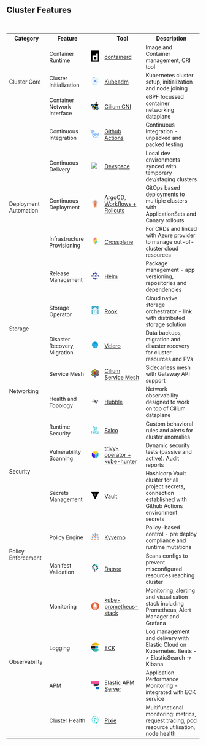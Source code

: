 ## Cluster Features
<br> 
<table>
    <tr>
        <th>Category</th>
        <th>Feature</th>
        <th></th>
        <th>Tool</th>
        <th>Description</th>
    </tr>
    <tr>
        <td rowspan="3">Cluster Core</td>
        <td>Container Runtime</td>
        <td><img width="96" src="images/logos/containerd.png"></td>
        <td><a href="https://containerd.io/">containerd</a></td>
        <td>Image and Container management, CRI tool</td>
    </tr>
    <tr>
        <td>Cluster Initialization</td>
        <td><img width="96" src="images/logos/kubeadm.png"></td>
        <td><a href="https://kubernetes.io/docs/reference/setup-tools/kubeadm/">Kubeadm</a></td>
        <td>Kubernetes cluster setup, initialization and node joining</td>
    </tr>
    <tr>
        <td>Container Network Interface</td>
        <td><img width="96" src="images/logos/ebpf.png"></td>
        <td><a href="https://cilium.io/use-cases/cni/">Cilium CNI</a></td>
        <td>eBPF focussed container networking dataplane</td>
    </tr>
    <tr>
        <td rowspan="5">Deployment Automation</td>
        <td>Continuous Integration</td>
        <td><img width="96" src="images/logos/githubactions.png"></td>
        <td><a href=https://github.com/features/actions>Github Actions</a></td>
        <td>Continuous Integration - unpacked and packed testing</td>
    </tr>
    <tr>
        <td>Continuous Delivery</td>
        <td><img width="96" src="images/logos/devspace.avif"></td>
        <td><a href="https://www.devspace.sh/">Devspace</a></td>
        <td>Local dev environments synced with temporary dev/staging clusters</td>
    </tr>
    <tr>
        <td>Continuous Deployment</td>
        <td><img width="96" src="images/logos/argo.svg"></td>
        <td><a href="https://argoproj.github.io/cd">ArgoCD, Workflows + Rollouts</a></td>
        <td>GitOps based deployments to multiple clusters with ApplicationSets and Canary rollouts</td>
    </tr>
    <tr>
        <td>Infrastructure Provisioning</td>
        <td><img width="96" src="images/logos/crossplane.png"></td>
        <td><a href="https://www.crossplane.io/">Crossplane</a></td>
        <td>For CRDs and linked with Azure provider to manage out-of-cluster cloud resources</td>
    </tr>
    <tr>
        <td>Release Management</td>
        <td><img width="96" src="images/logos/helm.png"></td>
        <td><a href="https://helm.sh/">Helm</a></td>
        <td>Package management - app versioning, repositories and dependencies</td>
    </tr>
    <tr>
        <td rowspan="2">Storage</td>
        <td>Storage Operator</td>
        <td><img width="96" src="images/logos/rook.png"></td>
        <td><a href="https://rook.io/">Rook</a></td>
        <td>Cloud native storage orchestrator - link with distributed storage solution</td>
    </tr>
    <tr>
        <td>Disaster Recovery, Migration</td>
        <td><img width="96" src="images/logos/velero.png"></td>
        <td><a href="https://velero.io/">Velero</a></td>
        <td>Data backups, migration and disaster recovery for cluster resources and PVs</td>
    </tr>
    <tr>
        <td rowspan="2">Networking</td>
        <td>Service Mesh</td>
        <td><img width="96" src="images/logos/cilium.png"></td>
        <td><a href="https://cilium.io/use-cases/service-mesh/">Cilium Service Mesh</a></td>
        <td>Sidecarless mesh with Gateway API support</td>
    </tr>
    <tr>
        <td>Health and Topology</td>
        <td><img width="124" src="images/logos/hubble.png"></td>
        <td><a href="https://github.com/cilium/hubble">Hubble</a></td>
        <td>Network observability designed to work on top of Cilium dataplane</td>
    </tr>
    <tr>
        <td rowspan="3">Security</td>
        <td>Runtime Security</td>
        <td><img width="96" src="images/logos/falco.png"></td>
        <td><a href="https://falco.org/">Falco</a></td>
        <td>Custom behavioral rules and alerts for cluster anomalies</td>
    </tr>
    <tr>
        <td>Vulnerability Scanning</td>
        <td><img width="96" src="images/logos/trivy.png"></td>
        <td><a href="https://github.com/aquasecurity/trivy-operator">trivy-operator + kube-hunter</a></td>
        <td>Dynamic security tests (passive and active). Audit reports </td>
    </tr>
    <tr>
        <td>Secrets Management</td>
        <td><img width="96" src="images/logos/vault.png"></td>
        <td><a href="https://www.vaultproject.io/">Vault</a></td>
        <td>Hashicorp Vault cluster for all project secrets, connection established with Github Actions environment secrets</td>
    </tr>
    <tr>
        <td rowspan="2">Policy Enforcement</td>
        <td>Policy Engine</td>
        <td><img width="96" src="images/logos/kyverno.png"></td>
        <td><a href="https://kyverno.io">Kyverno</a></td>
        <td>Policy-based control - pre deploy compliance and runtime mutations</td>
    </tr>
    <tr>
        <td>Manifest Validation</td>
        <td><img width="96" src="images/logos/datree.png"></td>
        <td><a href="https://www.datree.io/">Datree</a></td>
        <td>Scans configs to prevent misconfigured resources reaching cluster</td>
    </tr>
    <tr>
        <td rowspan="4">Observability</td>
        <td>Monitoring</td>
        <td><img width="96" src="images/logos/prom.png"></td>
        <td><a href="https://artifacthub.io/packages/helm/prometheus-community/kube-prometheus-stack">kube-prometheus-stack</a></td>
        <td>Monitoring, alerting and visualisation stack including Prometheus, Alert Manager and Grafana</td>
    </tr>
    <tr>
        <td>Logging</td>
        <td><img width="96" src="images/logos/eck.png"></td>
        <td><a href="https://www.elastic.co/guide/en/cloud-on-k8s/2.8/k8s-quickstart.html">ECK</a></td>
        <td>Log management and delivery with Elastic Cloud on Kubernetes. Beats -> ElasticSearch -> Kibana</td>
    </tr>
    <tr>
        <td>APM</td>
        <td><img width="96" src="images/logos/apm.svg"></td>
        <td><a href="https://www.elastic.co/guide/en/cloud-on-k8s/2.8/k8s-apm-server.html">Elastic APM Server</a></td>
        <td>Application Performance Monitoring - integrated with ECK service</td>
    </tr>
    <tr>
        <td>Cluster Health</td>
        <td><img width="96" src="images/logos/Pixie.png"></td>
        <td><a href="https://px.dev/">Pixie</a></td>
        <td>Multifunctional monitoring: metrics, request tracing, pod resource utilisation, node health</td>
    </tr>
    <!-- Add more rows for other tools -->
</table>
<br>